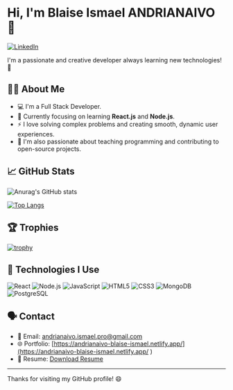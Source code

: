 # Hi, I'm Blaise Ismael ANDRIANAIVO 👋

[![LinkedIn](https://img.shields.io/badge/LinkedIn-%230077B5.svg?&style=flat&logo=linkedin&logoColor=white)](www.linkedin.com/in/blaise-ismael-andrianaivo-84347b354
)

I'm a passionate and creative developer always learning new technologies! 🚀

## 👨‍💻 About Me
- 💻 I'm a Full Stack Developer.
- 🌱 Currently focusing on learning **React.js** and **Node.js**.
- ⚡ I love solving complex problems and creating smooth, dynamic user experiences.
- 🏫 I'm also passionate about teaching programming and contributing to open-source projects.

## 📈 GitHub Stats

<!-- GitHub stats with dynamic badge -->
![Anurag's GitHub stats](https://github-readme-stats.vercel.app/api?username=ismaelBlaise&show_icons=true&theme=radical)

<!-- Top Languages -->
[![Top Langs](https://github-readme-stats.vercel.app/api/top-langs/?username=ismaelBlaise&layout=compact&theme=radical)](https://github.com/anuraghazra/github-readme-stats)

## 🏆 Trophies

<!-- Profile trophies with GitHub Profile Trophy -->
[![trophy](https://github-profile-trophy.vercel.app/?username=ismaelBlaise&theme=radical)](https://github.com/ryo-ma/github-profile-trophy)

## 🔧 Technologies I Use

![React](https://img.shields.io/badge/-React-61DAFB?style=flat&logo=react&logoColor=white)
![Node.js](https://img.shields.io/badge/-Node.js-339933?style=flat&logo=node.js&logoColor=white)
![JavaScript](https://img.shields.io/badge/-JavaScript-F7DF1E?style=flat&logo=javascript&logoColor=black)
![HTML5](https://img.shields.io/badge/-HTML5-E34F26?style=flat&logo=html5&logoColor=white)
![CSS3](https://img.shields.io/badge/-CSS3-1572B6?style=flat&logo=css3&logoColor=white)
![MongoDB](https://img.shields.io/badge/-MongoDB-47A248?style=flat&logo=mongodb&logoColor=white)
![PostgreSQL](https://img.shields.io/badge/-PostgreSQL-336791?style=flat&logo=postgresql&logoColor=white)


## 🗣️ Contact

- 📧 Email: [andrianaivo.ismael.pro@gmail.com](mailto:andrianaivo.ismael.pro@gmail.com)
- 🌐 Portfolio: [https://andrianaivo-blaise-ismael.netlify.app/](https://andrianaivo-blaise-ismael.netlify.app/ )
- 📜 Resume: [Download Resume](https://your-portfolio.com/resume)

---

Thanks for visiting my GitHub profile! 😄
